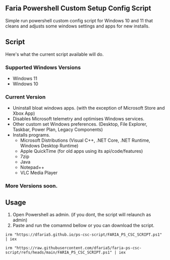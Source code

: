 ## Faria Powershell Custom Setup Config Script
Simple run powershell custom config script for Windows 10 and 11 that cleans and adjusts some windows settings and apps for new installs.

## Script
Here's what the current script available will do.
### Supported Windows Versions
- Windows 11
- Windows 10

### Current Version
- Uninstall bloat windows apps. (with the exception of Microsoft Store and Xbox App)
- Disables Microsoft telemetry and optimises Windows services.
- Other custom set Windows preferences. (Desktop, File Explorer, Taskbar, Power Plan, Legacy Components)
- Installs programs.
  - Microsoft Distributions (Visual C++, .NET Core, .NET Runtime, Windows Desktop Runtime)
  - Apple QuickTime (for old apps using its api/code/features)
  - 7zip
  - Java
  - Notepad++
  - VLC Media Player

### More Versions soon.

## Usage
1. Open Powershell as admin. (if you dont, the script will relaunch as admin)
2. Paste and run the comamnd bellow or you can download the script.

```
irm "https://dfaria5.github.io/ps-csc-script/FARIA_PS_CSC_SCRIPT.ps1" | iex
```
```
irm "https://raw.githubusercontent.com/dfaria5/faria-ps-csc-script/refs/heads/main/FARIA_PS_CSC_SCRIPT.ps1" | iex
```
